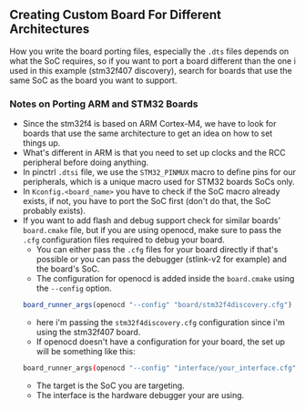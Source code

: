 ## Creating Custom Board For Different Architectures
How you write the board porting files, especially the `.dts` files depends on what the SoC requires, so if you want to port a board different than the one i used in this example (stm32f407 discovery), search for boards that use the same SoC as the board you want to support.

### Notes on Porting ARM and STM32 Boards
- Since the stm32f4 is based on ARM Cortex-M4, we have to look for boards that use the same architecture to get an idea on how to set things up.
- What's different in ARM is that you need to set up clocks and the RCC peripheral before doing anything.
- In pinctrl `.dtsi` file, we use the `STM32_PINMUX` macro to define pins for our peripherals, which is a unique macro used for STM32 boards SoCs only.
- In `Kconfig.<board_name>` you have to check if the SoC macro already exists, if not, you have to port the SoC first (don't do that, the SoC probably exists).
- If you want to add flash and debug support check for similar boards' `board.cmake` file, but if you are using openocd, make sure to pass the `.cfg` configuration files required to debug your board.
    - You can either pass the `.cfg` files for your board directly if that's possible or you can pass the debugger (stlink-v2 for example) and the board's SoC.
    - The configuration for openocd is added inside the `board.cmake` using the `--config` option.
    ```cmake
    board_runner_args(openocd "--config" "board/stm32f4discovery.cfg")
    ```
    - here i'm passing the `stm32f4discovery.cfg` configuration since i'm using the stm32f407 board.
    - If openocd doesn't have a configuration for your board, the set up will be something like this:
    ```bash
    board_runner_args(openocd "--config" "interface/your_interface.cfg" "--config" "target/your_target.cfg")
    ```
    - The target is the SoC you are targeting.
    - The interface is the hardware debugger your are using.



